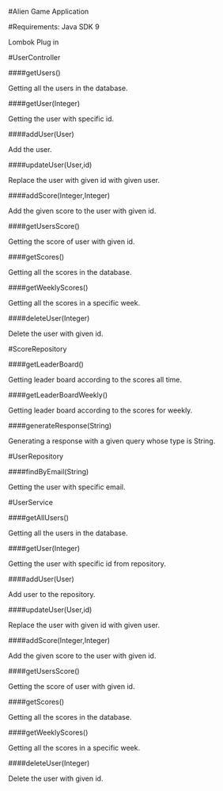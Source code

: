 #Alien Game Application

#Requirements: 
Java SDK 9

Lombok Plug in

#UserController

####getUsers()

Getting all the users in the database.

####getUser(Integer)

Getting the user with specific id.

####addUser(User)

Add the user.

####updateUser(User,id)

Replace the user with given id with given user.

####addScore(Integer,Integer)

Add the given score to the user with given id.


####getUsersScore()

Getting the score of user with given id.

####getScores()

Getting all the scores in the database.

####getWeeklyScores()

Getting all the scores in a specific week.

####deleteUser(Integer)

Delete the user with given id.


#ScoreRepository

####getLeaderBoard()

Getting leader board according to the scores all time.

####getLeaderBoardWeekly()

Getting leader board according to the scores for weekly.

####generateResponse(String)

Generating a response with a given query whose type is String.

#UserRepository

####findByEmail(String)

Getting the user with specific email.

#UserService

####getAllUsers()

Getting all the users in the database.

####getUser(Integer)

Getting the user with specific id from repository.

####addUser(User)

Add user to the repository.

####updateUser(User,id)

Replace the user with given id with given user.

####addScore(Integer,Integer)

Add the given score to the user with given id.


####getUsersScore()

Getting the score of user with given id.

####getScores()

Getting all the scores in the database.

####getWeeklyScores()

Getting all the scores in a specific week.

####deleteUser(Integer)

Delete the user with given id.